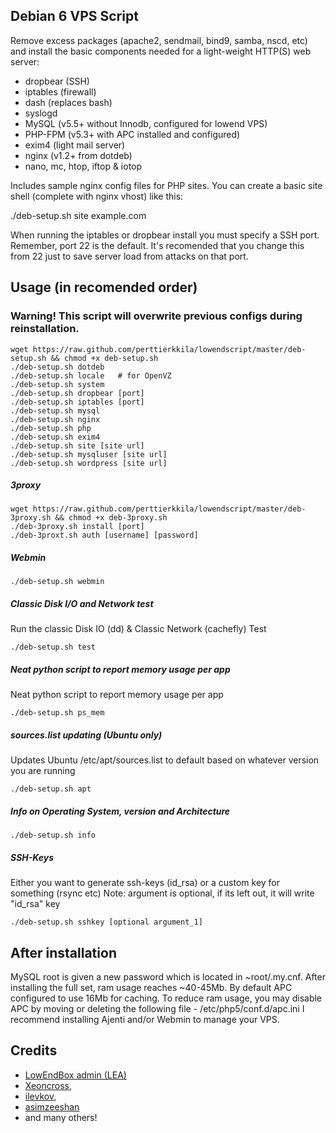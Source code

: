 ## Debian 6 VPS Script

Remove excess packages (apache2, sendmail, bind9, samba, nscd, etc) and install the basic components needed for a light-weight HTTP(S) web server:

 - dropbear (SSH)
 - iptables (firewall)
 - dash (replaces bash)
 - syslogd
 - MySQL (v5.5+ without Innodb, configured for lowend VPS)
 - PHP-FPM (v5.3+ with APC installed and configured)
 - exim4 (light mail server)
 - nginx (v1.2+ from dotdeb)
 - nano, mc, htop, iftop & iotop

Includes sample nginx config files for PHP sites. You can create a basic site shell (complete with nginx vhost) like this:

./deb-setup.sh site example.com

When running the iptables or dropbear install you must specify a SSH port. Remember, port 22 is the default. It's recomended that you change this from 22 just to save server load from attacks on that port.

## Usage (in recomended order)

### Warning! This script will overwrite previous configs during reinstallation.

	wget https://raw.github.com/perttierkkila/lowendscript/master/deb-setup.sh && chmod +x deb-setup.sh
	./deb-setup.sh dotdeb
	./deb-setup.sh locale 	# for OpenVZ
	./deb-setup.sh system
	./deb-setup.sh dropbear [port]
	./deb-setup.sh iptables [port]
	./deb-setup.sh mysql
	./deb-setup.sh nginx
	./deb-setup.sh php
	./deb-setup.sh exim4
	./deb-setup.sh site [site url]
	./deb-setup.sh mysqluser [site url]
	./deb-setup.sh wordpress [site url]

##### 3proxy

	wget https://raw.github.com/perttierkkila/lowendscript/master/deb-3proxy.sh && chmod +x deb-3proxy.sh
	./deb-3proxy.sh install [port]
	./deb-3proxt.sh auth [username] [password]

##### Webmin

	./deb-setup.sh webmin

##### Classic Disk I/O and Network test

Run the classic Disk IO (dd) & Classic Network (cachefly) Test

	./deb-setup.sh test

##### Neat python script to report memory usage per app

Neat python script to report memory usage per app

	./deb-setup.sh ps_mem

##### sources.list updating (Ubuntu only)

Updates Ubuntu /etc/apt/sources.list to default based on whatever version you are running

	./deb-setup.sh apt

##### Info on Operating System, version and Architecture

	./deb-setup.sh info

##### SSH-Keys

Either you want to generate ssh-keys (id_rsa) or a custom key for something (rsync etc)
Note: argument is optional, if its left out, it will write "id_rsa" key

	./deb-setup.sh sshkey [optional argument_1]
    
## After installation

MySQL root is given a new password which is located in ~root/.my.cnf.
After installing the full set, ram usage reaches ~40-45Mb.
By default APC configured to use 16Mb for caching.
To reduce ram usage, you may disable APC by moving or deleting the following file - /etc/php5/conf.d/apc.ini
I recommend installing Ajenti and/or Webmin to manage your VPS.

## Credits

- [LowEndBox admin (LEA)](https://github.com/lowendbox/lowendscript)
- [Xeoncross](https://github.com/Xeoncross/lowendscript),
- [ilevkov](https://github.com/ilevkov/lowendscript),
- [asimzeeshan](https://github.com/asimzeeshan)
- and many others!

